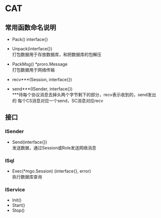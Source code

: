 # CAT

## 常用函数命名说明
- Pack() interface{}
- Unpack(interface{})  
打包数据用于存放数据库，和把数据库的包解压


- PackMsg() *proro.Message  
打包数据用于网络传输


- recv***(Session, interface{})
- send***(ISender, interface{})  
***待每个协议消息去掉头两个字节剩下的部分，recv表示收到的，send发出的
每个CS消息对应一个send，SC消息对应recv


## 接口
### ISender
- Send(interface{})  
发送数据，通过Session或Role发送网络消息

### ISql
- Exec(*mgo.Session) (interface{}, error)  
执行数据库查询

### IService
- Init()
- Start()
- Stop()

    


